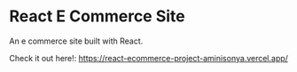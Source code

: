 # React E Commerce Site

An e commerce site built with React.

Check it out here!: https://react-ecommerce-project-aminisonya.vercel.app/
